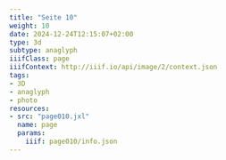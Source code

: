```yaml
---
title: "Seite 10"
weight: 10
date: 2024-12-24T12:15:07+02:00
type: 3d
subtype: anaglyph
iiifClass: page
iiifContext: http://iiif.io/api/image/2/context.json
tags:
- 3D
- anaglyph
- photo
resources:
- src: "page010.jxl"
  name: page
  params:
    iiif: page010/info.json
---
```

